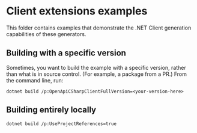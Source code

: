 # Client extensions examples

This folder contains examples that demonstrate the .NET Client generation capabilities of these generators.

## Building with a specific version

Sometimes, you want to build the example with a specific version, rather than what is in source control. (For example, a package from a PR.) From the command line, run:

    dotnet build /p:OpenApiCSharpClientFullVersion=<your-version-here>

## Building entirely locally

    dotnet build /p:UseProjectReferences=true
